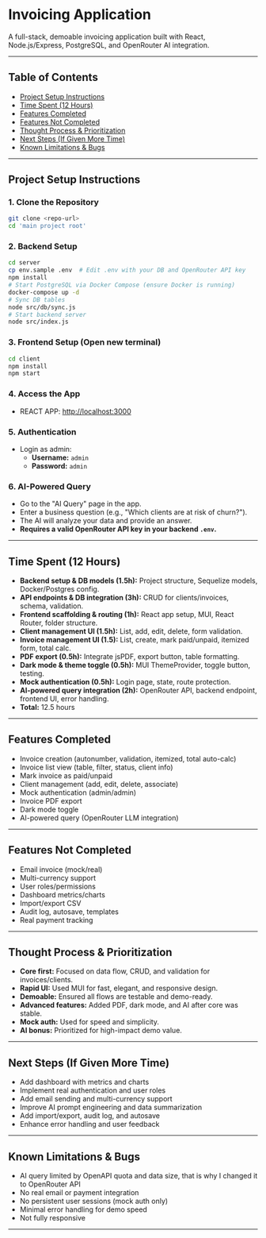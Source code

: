 # Invoicing Application

A full-stack, demoable invoicing application built with React, Node.js/Express, PostgreSQL, and OpenRouter AI integration.

---

## Table of Contents
- [Project Setup Instructions](#project-setup-instructions)
- [Time Spent (12 Hours)](#time-spent-12-hours)
- [Features Completed](#features-completed)
- [Features Not Completed](#features-not-completed)
- [Thought Process & Prioritization](#thought-process--prioritization)
- [Next Steps (If Given More Time)](#next-steps-if-given-more-time)
- [Known Limitations & Bugs](#known-limitations--bugs)

---

## Project Setup Instructions

### 1. Clone the Repository
```sh
git clone <repo-url>
cd 'main project root'
```

### 2. Backend Setup
```sh
cd server
cp env.sample .env  # Edit .env with your DB and OpenRouter API key
npm install
# Start PostgreSQL via Docker Compose (ensure Docker is running)
docker-compose up -d
# Sync DB tables
node src/db/sync.js
# Start backend server
node src/index.js
```

### 3. Frontend Setup (Open new terminal)
```sh
cd client
npm install
npm start
```

### 4. Access the App
- REACT APP: [http://localhost:3000](http://localhost:3000)

### 5. Authentication
- Login as admin: 
  - **Username:** `admin`
  - **Password:** `admin`

### 6. AI-Powered Query
- Go to the "AI Query" page in the app.
- Enter a business question (e.g., "Which clients are at risk of churn?").
- The AI will analyze your data and provide an answer.
- **Requires a valid OpenRouter API key in your backend `.env`.**

---

## Time Spent (12 Hours)
- **Backend setup & DB models (1.5h):** Project structure, Sequelize models, Docker/Postgres config.
- **API endpoints & DB integration (3h):** CRUD for clients/invoices, schema, validation.
- **Frontend scaffolding & routing (1h):** React app setup, MUI, React Router, folder structure.
- **Client management UI (1.5h):** List, add, edit, delete, form validation.
- **Invoice management UI (1.5):** List, create, mark paid/unpaid, itemized form, total calc.
- **PDF export (0.5h):** Integrate jsPDF, export button, table formatting.
- **Dark mode & theme toggle (0.5h):** MUI ThemeProvider, toggle button, testing.
- **Mock authentication (0.5h):** Login page, state, route protection.
- **AI-powered query integration (2h):** OpenRouter API, backend endpoint, frontend UI, error handling.
- **Total:** 12.5 hours

---

## Features Completed
- Invoice creation (autonumber, validation, itemized, total auto-calc)
- Invoice list view (table, filter, status, client info)
- Mark invoice as paid/unpaid
- Client management (add, edit, delete, associate)
- Mock authentication (admin/admin)
- Invoice PDF export
- Dark mode toggle
- AI-powered query (OpenRouter LLM integration)

---

## Features Not Completed
- Email invoice (mock/real)
- Multi-currency support
- User roles/permissions
- Dashboard metrics/charts
- Import/export CSV
- Audit log, autosave, templates
- Real payment tracking

---

## Thought Process & Prioritization
- **Core first:** Focused on data flow, CRUD, and validation for invoices/clients.
- **Rapid UI:** Used MUI for fast, elegant, and responsive design.
- **Demoable:** Ensured all flows are testable and demo-ready.
- **Advanced features:** Added PDF, dark mode, and AI after core was stable.
- **Mock auth:** Used for speed and simplicity.
- **AI bonus:** Prioritized for high-impact demo value.

---

## Next Steps (If Given More Time)
- Add dashboard with metrics and charts
- Implement real authentication and user roles
- Add email sending and multi-currency support
- Improve AI prompt engineering and data summarization
- Add import/export, audit log, and autosave
- Enhance error handling and user feedback

---

## Known Limitations & Bugs
- AI query limited by OpenAPI quota and data size, that is why I changed it to OpenRouter API
- No real email or payment integration
- No persistent user sessions (mock auth only)
- Minimal error handling for demo speed
- Not fully responsive

---
